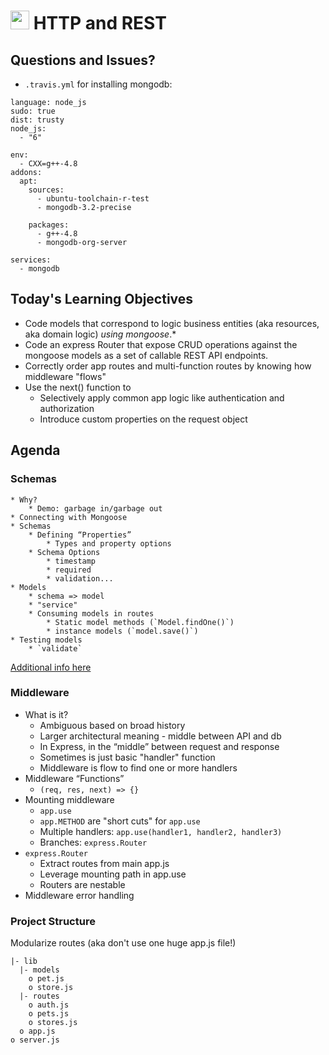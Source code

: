 <img src="https://cloud.githubusercontent.com/assets/478864/22186847/68223ce6-e0b1-11e6-8a62-0e3edc96725e.png" width=30> HTTP and REST
===

## Questions and Issues?

* `.travis.yml` for installing mongodb:

```
language: node_js
sudo: true
dist: trusty
node_js:
  - "6"
      
env:
  - CXX=g++-4.8
addons:
  apt:
    sources:
      - ubuntu-toolchain-r-test
      - mongodb-3.2-precise

    packages:
      - g++-4.8
      - mongodb-org-server
  
services:
  - mongodb
```

## Today's Learning Objectives

* Code models that correspond to logic business entities 
(aka resources, aka domain logic) _using mongoose_.* 
* Code an express Router that expose CRUD operations against 
the mongoose models as a set of callable REST API endpoints.
* Correctly order app routes and multi-function routes by 
knowing how middleware "flows"
* Use the next() function to 
	* Selectively apply common app logic like authentication and authorization
	* Introduce custom properties on the request object

## Agenda

### Schemas
	* Why?
		* Demo: garbage in/garbage out
	* Connecting with Mongoose
	* Schemas
		* Defining “Properties”
			* Types and property options
		* Schema Options
			* timestamp
			* required
			* validation...
	* Models
		* schema => model
		* "service"
		* Consuming models in routes
			* Static model methods (`Model.findOne()`)
			* instance models (`model.save()`)
	* Testing models
		* `validate`

[Additional info here](https://github.com/martypdx/workshop-express-middleware)

### Middleware
* What is it?
	* Ambiguous based on broad history
	* Larger architectural meaning - middle between API and db
	* In Express, in the “middle” between request and response
	* Sometimes is just basic "handler" function
	* Middleware is flow to find one or more handlers
* Middleware “Functions”
	* `(req, res, next) => {}`
* Mounting middleware
	* `app.use`
	* `app.METHOD` are "short cuts" for `app.use`
	* Multiple handlers: `app.use(handler1, handler2, handler3)`
	* Branches: `express.Router`
* `express.Router`
	* Extract routes from main app.js
	* Leverage mounting path in app.use
	* Routers are nestable
* Middleware error handling

### Project Structure

Modularize routes (aka don't use one huge app.js file!)

```
|- lib
  |- models
    o pet.js
    o store.js
  |- routes
    o auth.js
    o pets.js
    o stores.js
  o app.js
o server.js
```
	 
